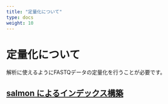 ```yaml
---
title: "定量化について"
type: docs
weight: 10
---
```


# 定量化について
解析に使えるようにFASTQデータの定量化を行うことが必要です。

## [salmon によるインデックス構築](indexing)
